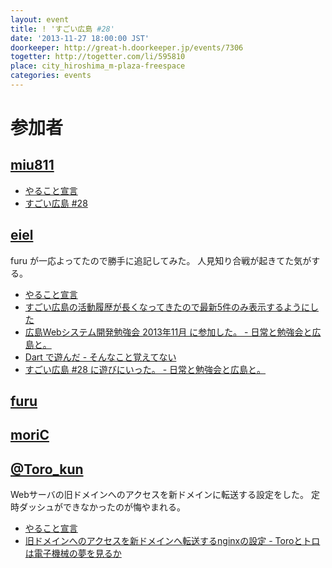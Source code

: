 ```yaml
---
layout: event
title: ! 'すごい広島 #28'
date: '2013-11-27 18:00:00 JST'
doorkeeper: http://great-h.doorkeeper.jp/events/7306
togetter: http://togetter.com/li/595810
place: city_hiroshima_m-plaza-freespace
categories: events
---
```


# 参加者


## [miu811](https://github.com/miu811)

* [やること宣言](https://github.com/great-h/great-h.github.io/issues/442)
* [すごい広島 #28](http://miu811.blogspot.jp/2013/11/28.html)


## [eiel](https://github.com/eiel)

furu が一応よってたので勝手に追記してみた。
人見知り合戦が起きてた気がする。

* [やること宣言](https://github.com/great-h/great-h.github.io/issues/433)
* [すごい広島の活動履歴が長くなってきたので最新5件のみ表示するようにした](https://github.com/great-h/great-h.github.io/pull/437)
* [広島Webシステム開発勉強会 2013年11月 に参加した。 - 日常と勉強会と広島と。](http://eielh-life.tumblr.com/post/68254481793/web-2013-11)
* [Dart で遊んだ - そんなこと覚えてない](http://blog.eiel.info/blog/2013/11/27/dart/)
* [すごい広島 #28 に遊びにいった。 - 日常と勉強会と広島と。](http://eielh-life.tumblr.com/post/68264721847/28)


## [furu](https://github.com/furu)


## [moriC](https://github.com/moriC)


## [@Toro_kun](https://twitter.com/Toro_kun)

Webサーバの旧ドメインへのアクセスを新ドメインに転送する設定をした。
定時ダッシュができなかったのが悔やまれる。

* [やること宣言](https://github.com/great-h/great-h.github.io/issues/432)
* [旧ドメインへのアクセスを新ドメインへ転送するnginxの設定 - Toroとトロは電子機械の夢を見るか](http://106n.net/toro/blog/?p=1154)

